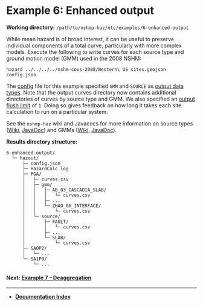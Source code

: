 # Example 6: Enhanced output

__Working directory:__ `/path/to/nshmp-haz/etc/examples/6-enhanced-output`

While mean hazard is of broad interest, it can be useful to preserve individual components of a
total curve, particularly with more complex models. Execute the following to write curves for
each source type and ground motion model (GMM) used in the 2008 NSHM:

```Shell
hazard ../../../../nshm-cous-2008/Western\ US sites.geojson config.json
```

The [config](https://github.com/usgs/nshmp-haz/blob/master/etc/examples/6-enhanced-output/config.json)
file for this example specified `GMM` and `SOURCE` as
[output data types](https://github.com/usgs/nshmp-haz/wiki/configuration#calculation-configuration-parameters).
 Note that the output curves directory now contains additional directories of curves by source
 type and GMM. We also specified an
 [output flush limit](https://github.com/usgs/nshmp-haz/wiki/configuration#calculation-configuration-parameters)
  of `1`. Doing so gives feedback on how long it takes each site calculation to run on a particular system.

See the `nshmp-haz` wiki and Javacocs for more information on source types
([Wiki](https://github.com/usgs/nshmp-haz/wiki/source-types),
[JavaDoc](http://usgs.github.io/nshmp-haz/javadoc/index.html?gov/usgs/earthquake/nshmp/eq/model/SourceType.html))
 and GMMs ([Wiki](https://github.com/usgs/nshmp-haz/wiki/ground-motion-models),
  [JavaDoc](http://usgs.github.io/nshmp-haz/javadoc/index.html?gov/usgs/earthquake/nshmp/gmm/Gmm.html)).

__Results directory structure:__

```text
6-enhanced-output/
  └─ hazout/
      ├─ config.json
      ├─ HazardCalc.log
      ├─ PGA/
      │   ├─ curves.csv
      │   ├─ gmm/
      │   │   ├─ AB_03_CASCADIA_SLAB/
      │   │   │   └─ curves.csv
      │   │   ├─ ...
      │   │   └─ ZHAO_06_INTERFACE/
      │   │       └─ curves.csv
      │   └─ source/
      │       ├─ FAULT/
      │       │   └─ curves.csv
      │       ├─ ...
      │       └─ SLAB/
      │           └─ curves.csv
      ├─ SA0P2/
      │   └─ ...
      └─ SA1P0/
          └─ ...
```

<!-- markdownlint-disable MD001 -->
#### Next: [Example 7 – Deaggregation](../7-deaggregation/README.md)

---

* [**Documentation Index**](../../../docs/README.md)
